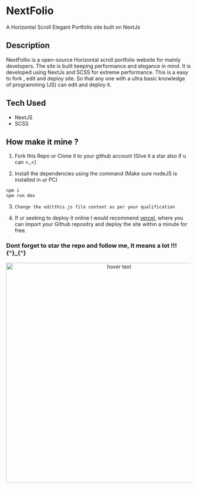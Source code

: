 # NextFolio
A Horizontal Scroll Elegant Portfolio site built on NextJs 
## Description 
   NextFollio is a open-source Horizontal scroll portfolio website for mainly developers. The site is built keeping performance and elegance in mind. It is developed using NextJs and SCSS for extreme performance.
   This is a easy to fork , edit and deploy site. So that any one with a ultra basic knowledge of programming (JS) can edit and deploy it.
## Tech Used
   - NextJS
   - SCSS 
##  How make it mine ?

 1. Fork this Repo or Clone it to your github account (Give it a star also if u can >_<) 

 2. Install the dependencies using the command (Make sure nodeJS is installed in ur PC)
   ``` 
  npm i
  npm run dev
  ```

 3. ```Change the editthis.js file content as per your qualification```

 4. If ur seeking to deploy it online I would recommend  [vercel](https://vercel.com), where you can 
    import your Github repositry and deploy the site within a minute for free.


### Dont forget to star the repo and follow me, It means a lot !!! {^}_{^}

<p align="center">
  <img src="https://github.com/adithyapaib/nextfolio/blob/main/thumbnail.png" width="600" title="hover text">
</p>


